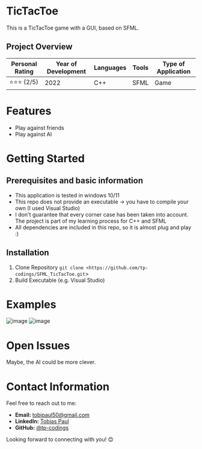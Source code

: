 # TicTacToe

This is a TicTacToe game with a GUI, based on SFML.

## Project Overview

| Personal Rating | Year of Development | Languages | Tools | Type of Application |
| --- | --- | --- | --- | --- |
| ⭐️⭐️⭐️ (2/5) | 2022 | C++ | SFML | Game |

# Features
- Play against friends
- Play against AI
  
# Getting Started
## Prerequisites and basic information

- This application is tested in windows 10/11
- This repo does not provide an executable -> you have to compile your own (I used Visual Studio)
- I don't guarantee that every corner case has been taken into account. The project is part of my learning process for C++ and SFML
- All dependencies are included in this repo, so it is almost plug and play :)

## Installation
1. Clone Repository
`git clone <https://github.com/tp-codings/SFML_TicTacToe.git`>
2. Build Executable (e.g. Visual Studio)

# Examples
![image](https://github.com/tp-codings/SFML_TicTacToe/assets/118997294/af2539d1-96fd-4913-89c6-0fb74df7f6dd)
![image](https://github.com/tp-codings/SFML_TicTacToe/assets/118997294/7bd4ca5e-7e19-476b-8db3-8e6ef6f6028b)

# Open Issues
Maybe, the AI could be more clever.

# Contact Information

Feel free to reach out to me:

- **Email:** [tobipaul50@gmail.com](mailto:tobipaul50@gmail.com)
- **LinkedIn:** [Tobias Paul](https://www.linkedin.com/in/tobias-paul-657513276/)
- **GitHub:** [@tp-codings](https://github.com/tp-codings)

Looking forward to connecting with you! 😊
